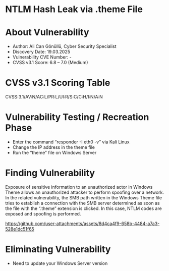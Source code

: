 # NTLM Hash Leak via .theme File

# About Vulnerability
- Author: Ali Can Gönüllü, Cyber Security Specialist
- Discovery Date: 19.03.2025
- Vulnerability CVE Number: -
- CVSS v3.1 Score: 6.8 – 7.0 (Medium)</li>
</ul>

# CVSS v3.1 Scoring Table
CVSS:3.1/AV:N/AC:L/PR:L/UI:R/S:C/C:H/I:N/A:N

# Vulnerability Testing / Recreation Phase 
- Enter the command “responder -I eth0 -v” via Kali Linux
- Change the IP address in the theme file
- Run the “theme” file on Windows Server

# Finding Vulnerability 

Exposure of sensitive information to an unauthorized actor in Windows Theme allows an unauthorized attacker to perform spoofing over a network.
In the related vulnerability, the SMB path written in the Windows Theme file tries to establish a connection with the SMB server determined as soon as the file with the “.theme” extension is clicked. In this case, NTLM codes are exposed and spoofing is performed.

https://github.com/user-attachments/assets/8d4ca4f9-658b-4484-a7a3-528e1dc51f65

# Eliminating Vulnerability 

-	Need to update your Windows Server version
